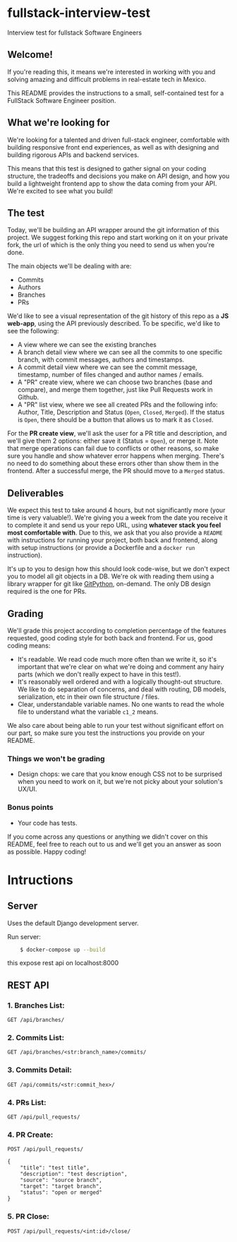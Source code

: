 # fullstack-interview-test
Interview test for fullstack Software Engineers

## Welcome!
If you're reading this, it means we're interested in working with you and solving amazing and difficult problems in real-estate tech in Mexico.

This README provides the instructions to a small, self-contained test for a FullStack Software Engineer position.

## What we're looking for
We're looking for a talented and driven full-stack engineer, comfortable with building responsive front end experiences, as well as with designing and building rigorous APIs and backend services. 

This means that this test is designed to gather signal on your coding structure, the tradeoffs and decisions you make on API design, and how you build a lightweight frontend app to show the data coming from your API. We're excited to see what you build!

## The test
Today, we'll be building an API wrapper around the git information of this project. We suggest forking this repo and start working on it on your private fork, the url of which is the only thing you need to send us when you're done.

The main objects we'll be dealing with are:
- Commits
- Authors
- Branches
- PRs

We'd like to see a visual representation of the git history of this repo as a **JS web-app**, using the API previously described. To be specific, we'd like to see the following:
- A view where we can see the existing branches
- A branch detail view where we can see all the commits to one specific branch, with commit messages, authors and timestamps.
- A commit detail view where we can see the commit message, timestamp, number of files changed and author names / emails.
- A "PR" create view, where we can choose two branches (base and compare), and merge them together, just like Pull Requests work in Github. 
- A "PR" list view, where we see all created PRs and the following info: Author, Title, Description and Status (`Open`, `Closed`, `Merged`). If the status is `Open`, there should be a button that allows us to mark it as `Closed`.

For the **PR create view**, we'll ask the user for a PR title and description, and we'll give them 2 options: either save it (Status = `Open`), or merge it. Note that merge operations can fail due to conflicts or other reasons, so make sure you handle and show whatever error happens when merging. There's no need to do something about these errors other than show them in the frontend. After a successful merge, the PR should move to a `Merged` status.

## Deliverables
We expect this test to take around 4 hours, but not significantly more (your time is very valuable!). We're giving you a week from the date you receive it to complete it and send us your repo URL, using **whatever stack you feel most comfortable with**. Due to this, we ask that you also provide a `README` with instructions for running your project, both back and frontend, along with setup instructions (or provide a Dockerfile and a `docker run` instruction).

It's up to you to design how this should look code-wise, but we don't expect you to model all git objects in a DB. We're ok with reading them using a library wrapper for git like [GitPython](https://gitpython.readthedocs.io/en/stable/), on-demand. The only DB design required is the one for PRs.

## Grading
We'll grade this project according to completion percentage of the features requested, good coding style for both back and frontend. For us, good coding means:
- It's readable. We read code much more often than we write it, so it's important that we're clear on what we're doing and comment any hairy parts (which we don't really expect to have in this test!).
- It's reasonably well ordered and with a logically thought-out structure. We like to do separation of concerns, and deal with routing, DB models, serialization, etc in their own file structure / files. 
- Clear, understandable variable names. No one wants to read the whole file to understand what the variable `c1_2` means.

We also care about being able to run your test without significant effort on our part, so make sure you test the instructions you provide on your README.

### Things we won't be grading
- Design chops: we care that you know enough CSS not to be surprised when you need to work on it, but we're not picky about your solution's UX/UI.

### Bonus points
- Your code has tests.

If you come across any questions or anything we didn't cover on this README, feel free to reach out to us and we'll get you an answer as soon as possible. Happy coding!




# Intructions

## Server

Uses the default Django development server.

Run server:

```sh
    $ docker-compose up --build
```

this expose rest api on localhost:8000



## REST API

### 1. Branches List:

`GET /api/branches/`


### 2. Commits List:

`GET /api/branches/<str:branch_name>/commits/`


### 3. Commits Detail:

`GET /api/commits/<str:commit_hex>/`


### 4. PRs List:

`GET /api/pull_requests/`


### 4. PR Create:

`POST /api/pull_requests/`

    {
        "title": "test title",
        "description": "test description",
        "source": "source branch",
        "target": "target branch",
        "status": "open or merged"
    }


### 5. PR Close:

`POST /api/pull_requests/<int:id>/close/`
